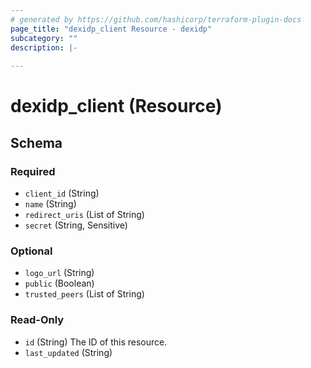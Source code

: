 ```yaml
---
# generated by https://github.com/hashicorp/terraform-plugin-docs
page_title: "dexidp_client Resource - dexidp"
subcategory: ""
description: |-
  
---
```


# dexidp_client (Resource)





<!-- schema generated by tfplugindocs -->
## Schema

### Required

- `client_id` (String)
- `name` (String)
- `redirect_uris` (List of String)
- `secret` (String, Sensitive)

### Optional

- `logo_url` (String)
- `public` (Boolean)
- `trusted_peers` (List of String)

### Read-Only

- `id` (String) The ID of this resource.
- `last_updated` (String)


